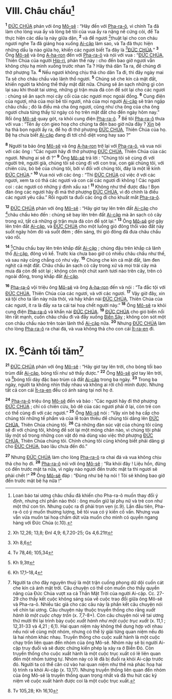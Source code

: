 # VIII. Châu chấu[^1-f5536ae4-dcf4-4a46-ab3d-846ddf1301b5]
<sup><b>1</b></sup> [ĐỨC CHÚA]() phán với ông [Mô-sê]() : “Hãy đến với [Pha-ra-ô](), vì chính Ta đã làm cho lòng vua ấy và lòng bề tôi của vua ấy ra nặng nề cứng cỏi, để Ta thực hiện các dấu lạ này giữa dân, <sup><b>2</b></sup> và để ngươi [^1@-f5536ae4-dcf4-4a46-ab3d-846ddf1301b5]thuật lại cho con cháu ngươi nghe Ta đã giáng hoạ xuống [Ai-cập]() làm sao, và Ta đã thực hiện những dấu lạ nào giữa họ, khiến các ngươi biết Ta đây là [^2@-f5536ae4-dcf4-4a46-ab3d-846ddf1301b5][ĐỨC CHÚA]().” <sup><b>3</b></sup> Ông [Mô-sê]() và ông [A-ha-ron]() đến với [Pha-ra-ô]() và nói với vua : “[ĐỨC CHÚA](), Thiên Chúa của người [Híp-ri](), phán thế này : cho đến bao giờ ngươi vẫn không chịu hạ mình xuống trước nhan Ta ? Hãy thả dân Ta ra, để chúng đi thờ phượng Ta. <sup><b>4</b></sup> Nếu ngươi không chịu thả cho dân Ta đi, thì đây ngày mai Ta sẽ cho châu chấu vào lãnh thổ ngươi. <sup><b>5</b></sup> Chúng sẽ che kín cả mặt đất, khiến người ta không thể thấy mặt đất nữa. Chúng sẽ ăn sạch những gì còn lại sau khi thoát tai ương, những gì trận mưa đá còn để sót lại cho các ngươi : chúng sẽ ăn sạch mọi cây cối của các ngươi mọc ngoài đồng. <sup><b>6</b></sup> Cung điện của ngươi, nhà của mọi bề tôi ngươi, nhà của mọi người [Ai-cập]() sẽ tràn ngập châu chấu ; đó là điều mà cha ông ngươi, cũng như cha ông của cha ông ngươi chưa từng thấy từ ngày có họ trên mặt đất cho đến ngày hôm nay.” Rồi ông [Mô-sê]() quay gót, ra khỏi cung điện [Pha-ra-ô](). <sup><b>7</b></sup> Bề tôi [Pha-ra-ô]() thưa với vua : “Tên ấy còn gieo hoạ cho chúng ta đến bao giờ nữa đây ? [Xin]() bệ hạ thả bọn người ấy ra, để họ đi thờ phượng [ĐỨC CHÚA](), Thiên Chúa của họ. Bệ hạ chưa biết [Ai-cập]() đang đi tới chỗ diệt vong hay sao ?”

<sup><b>8</b></sup> Người ta bảo ông [Mô-sê]() và ông [A-ha-ron]() trở lại với [Pha-ra-ô](), và vua nói với các ông : “Các ngươi hãy đi thờ phượng [ĐỨC CHÚA](), Thiên Chúa của các ngươi. Nhưng ai sẽ đi ?” <sup><b>9</b></sup> Ông [Mô-sê]() trả lời : “Chúng tôi sẽ cùng đi với người trẻ, người già, chúng tôi sẽ cùng đi với con trai, con gái chúng tôi, với chiên cừu, bò bê của chúng tôi, bởi vì đối với chúng tôi, đây là một lễ kính [ĐỨC CHÚA]().” <sup><b>10</b></sup> Vua nói với các ông : “Thì [ĐỨC CHÚA]() cứ việc ở với các ngươi, xem ta có thả các ngươi và con cái các ngươi đi không ! Các ngươi coi : các ngươi có những ý định xấu xa ! <sup><b>11</b></sup> Không như thế được đâu ! Bọn đàn ông các ngươi hãy đi mà thờ phượng [ĐỨC CHÚA](), vì đó chính là điều các ngươi yêu cầu.” Rồi người ta đuổi các ông đi cho khuất mắt [Pha-ra-ô]().

<sup><b>12</b></sup> [ĐỨC CHÚA]() phán với ông [Mô-sê]() : “Hãy giơ tay lên trên đất [Ai-cập]() cho [^3@-f5536ae4-dcf4-4a46-ab3d-846ddf1301b5]châu chấu kéo đến : chúng sẽ bay lên trên đất [Ai-cập]() mà ăn sạch cỏ cây trong xứ, tất cả những gì trận mưa đá còn để sót lại.” <sup><b>13</b></sup> Ông [Mô-sê]() giơ gậy lên trên đất [Ai-cập](), và [ĐỨC CHÚA]() cho một luồng gió đông thổi vào đất này suốt ngày hôm đó và suốt đêm ; đến sáng, thì gió đông đã đưa châu chấu vào rồi.

<sup><b>14</b></sup> [^4@-f5536ae4-dcf4-4a46-ab3d-846ddf1301b5]Châu chấu bay lên trên khắp đất [Ai-cập]() ; chúng đậu trên khắp cả lãnh thổ [Ai-cập](), đông vô kể. Trước kia chưa bao giờ có nhiều châu chấu như thế, và sau này cũng chẳng có như vậy. <sup><b>15</b></sup> Chúng che kín cả mặt đất, làm đen nghịt cả mặt đất. Châu chấu ăn sạch cỏ cây trong xứ và mọi trái cây mà mưa đá còn để sót lại ; không còn một chút xanh tươi nào trên cây, trên cỏ ngoài đồng, trong khắp đất [Ai-cập]().

<sup><b>16</b></sup> [Pha-ra-ô]() vội triệu ông [Mô-sê]() và ông [A-ha-ron]() đến và nói : “Ta đắc tội với [ĐỨC CHÚA](), Thiên Chúa của các ngươi, và với các ngươi. <sup><b>17</b></sup> Vậy giờ đây, xin xá tội cho ta lần này nữa thôi, và hãy khẩn nài [ĐỨC CHÚA](), Thiên Chúa của các ngươi, ít ra là đẩy xa ta cái tai hoạ chết người này.” <sup><b>18</b></sup> Ông [Mô-sê]() ra khỏi cung điện [Pha-ra-ô]() và khẩn nài [ĐỨC CHÚA](). <sup><b>19</b></sup> [ĐỨC CHÚA]() cho gió biển nổi lên rất mạnh, cuốn châu chấu đi và đẩy xuống [Biển Sậy]() ; không còn sót một con châu chấu nào trên toàn lãnh thổ [Ai-cập]() nữa. <sup><b>20</b></sup> Nhưng [ĐỨC CHÚA]() làm cho lòng [Pha-ra-ô]() ra chai đá, và vua không thả cho con cái [Ít-ra-en]() đi.

# IX. [^5@-f5536ae4-dcf4-4a46-ab3d-846ddf1301b5]Cảnh tối tăm[^2-f5536ae4-dcf4-4a46-ab3d-846ddf1301b5]
<sup><b>21</b></sup> [ĐỨC CHÚA]() phán với ông [Mô-sê]() : “Hãy giơ tay lên trời, cho bóng tối bao trùm đất [Ai-cập](), bóng tối như sờ thấy được.” <sup><b>22</b></sup> Ông [Mô-sê]() giơ tay lên trời, và [^6@-f5536ae4-dcf4-4a46-ab3d-846ddf1301b5]bóng tối dày đặc bao trùm cả đất [Ai-cập]() trong ba ngày. <sup><b>23</b></sup> Trong ba ngày, người ta không nhìn thấy nhau và không ai rời chỗ mình được. Nhưng tất cả con cái [Ít-ra-en]() đều có ánh sáng tại nơi họ ở.

<sup><b>24</b></sup> [Pha-ra-ô]() triệu ông [Mô-sê]() đến và bảo : “Các ngươi hãy đi thờ phượng [ĐỨC CHÚA]() ; chỉ có chiên cừu, bò dê của các ngươi phải ở lại, còn trẻ con có thể cùng đi với các ngươi.” <sup><b>25</b></sup> Ông [Mô-sê]() nói : “Vậy xin bệ hạ cấp cho chúng tôi những tế phẩm và của lễ toàn thiêu để chúng tôi dâng lên [ĐỨC CHÚA](), Thiên Chúa chúng tôi. <sup><b>26</b></sup> Cả những đàn súc vật của chúng tôi cũng sẽ đi với chúng tôi, không để sót lại một móng chân nào, vì chúng tôi phải lấy một số trong những con vật đó mà dùng vào việc thờ phượng [ĐỨC CHÚA](), Thiên Chúa chúng tôi. Chính chúng tôi cũng không biết phải dâng gì cho [ĐỨC CHÚA](), bao lâu chưa đến đó.”

<sup><b>27</b></sup> Nhưng [ĐỨC CHÚA]() làm cho lòng [Pha-ra-ô]() ra chai đá và vua không chịu thả cho họ đi. <sup><b>28</b></sup> [Pha-ra-ô]() nói với ông [Mô-sê]() : “Ra khỏi đây ! Liệu hồn, đừng có đến trước mặt ta nữa, vì ngày nào ngươi đến trước mặt ta thì ngươi sẽ phải chết !” <sup><b>29</b></sup> Ông [Mô-sê]() đáp : “Đúng như bệ hạ nói ! Tôi sẽ không bao giờ đến trước mặt bệ hạ nữa !”

[^1-f5536ae4-dcf4-4a46-ab3d-846ddf1301b5]: Loan báo tai ương châu chấu đã khiến cho Pha-ra-ô muốn thay đổi ý định, nhưng chỉ phần nào thôi : ông muốn giữ lại phụ nữ và trẻ con như một thứ con tin. Nhưng cuộc ra đi phải trọn vẹn (c.9). Lần đầu tiên, Pha-ra-ô có ý muốn thương lượng, bề tôi vua có ý kiến cố vấn. Nhưng vua vẫn vừa muốn tai hoạ chấm dứt vừa muốn cho mình có quyền ngang hàng với Đức Chúa (c.10).
[^2-f5536ae4-dcf4-4a46-ab3d-846ddf1301b5]: Người ta cho đây nguyên thuỷ là một trận cuồng phong dữ dội cuốn cát che kín cả ánh mặt trời. Câu chuyện có thể còn muốn cho thấy quyền năng của Đức Chúa vượt xa cả Thần Mặt Trời của người Ai-cập. Cc. 27-29 cho thấy kết cuộc không sáng sủa về cuộc trao đổi giữa ông Mô-sê và Pha-ra-ô. Nhiều tác giả cho các câu này là phần kết câu chuyện nói về chín tai ương. Câu chuyện này thuộc truyền thống cho rằng *xuất hành là một cuộc chạy trốn* (x. 7,7-8+). Còn câu chuyện nói về tai ương thứ mười thì lại trình bày cuộc *xuất hành như một cuộc trục xuất* (x. 11,1 ; 12,31-33 và 4,21 ; 6,1). Hai quan niệm này không thể dung hợp với nhau nếu nói về cùng một nhóm, nhưng có thể lý giải từng quan niệm nếu đó là hai nhóm khác nhau. Truyền thống cho cuộc xuất hành là một cuộc chạy trốn liên quan đến nhóm của ông Mô-sê. Nhóm này sẽ bị người Ai-cập truy đuổi và sẽ được chứng kiến phép lạ xảy ra ở Biển Đỏ. Còn truyền thống cho cuộc xuất hành là một cuộc trục xuất có lẽ liên quan đến một nhóm tương tự. Nhóm này có lẽ đã bị đuổi ra khỏi Ai-cập trước đó. Người ta có thể căn cứ vào hai quan niệm như thế mà phác hoạ hai lộ trình ra khỏi Ai-cập (x. 13,17). Nhưng truyền thống liên quan đến nhóm của ông Mô-sê là truyền thống quan trọng nhất và đã thu hút các kỷ niệm về cuộc xuất hành được coi là một cuộc trục xuất.
[^1@-f5536ae4-dcf4-4a46-ab3d-846ddf1301b5]: Xh 12,26; 13,8; Đnl 4,9; 6,7.20-25; Gs 4,6.21tt
[^2@-f5536ae4-dcf4-4a46-ab3d-846ddf1301b5]: Xh 8,6
[^3@-f5536ae4-dcf4-4a46-ab3d-846ddf1301b5]: Tv 78,46; 105,34
[^4@-f5536ae4-dcf4-4a46-ab3d-846ddf1301b5]: Kh 9,3tt
[^5@-f5536ae4-dcf4-4a46-ab3d-846ddf1301b5]: Kh 17,1–18,4
[^6@-f5536ae4-dcf4-4a46-ab3d-846ddf1301b5]: Tv 105,28; Kh 16,10